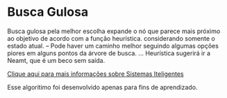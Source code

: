 # Busca Gulosa

Busca gulosa pela melhor escolha expande o nó que parece mais próximo ao objetivo de acordo com a função heurística. considerando somente o estado atual. – Pode haver um caminho melhor seguindo algumas opções piores em alguns pontos da árvore de busca. ... Heurística sugerirá ir a Neamt, que é um beco sem saída.

[Clique aqui para mais informações sobre Sistemas Iteligentes](http://www.inf.ufsc.br/~alexandre.goncalves.silva/courses/14s2/ine5633/slides/aula07.pdf)

Esse algoritimo foi desenvolvido apenas para fins de aprendizado.